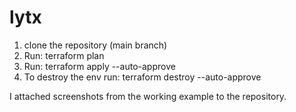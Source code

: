 # lytx
1. clone the repository (main branch)
2. Run: terraform plan
3. Run: terraform apply --auto-approve
4. To destroy the env run: terraform destroy --auto-approve

I attached screenshots from the working example to the repository.
